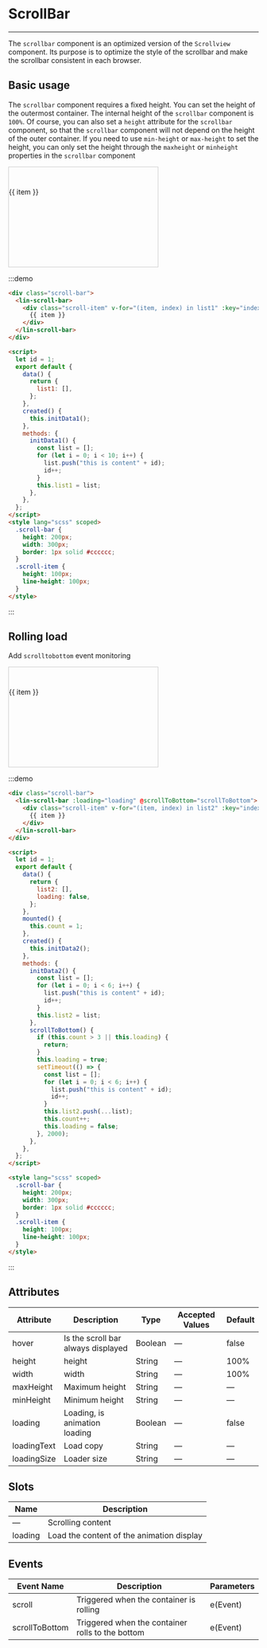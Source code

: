 <style lang="scss" scoped>
.scroll-bar {
  height: 200px;
  width: 300px;
  border: 1px solid #cccccc;
}
.scroll-item {
  height: 100px;
  line-height: 100px;
}

.demo-test {
  height: 400px;
  overflow: auto;
  border: 1px solid #cccccc;
}
</style>

<script>
let id = 1;
export default {
  data() {
    return {
      list1: [],
      list2: [],
      loading:false
    };
  },
  mounted() {
    this.count = 1;
  },
  created(){
    this.initData1()
    this.initData2()
  },
  methods: {
    initData1() {
      const list = [];
      for (let i = 0; i < 6; i++) {
        list.push("this is content" + id);
        id++;
      }
      this.list1 = list;
    },
    initData2() {
      const list = [];
      for (let i = 0; i < 6; i++) {
        list.push("this is content" + id);
        id++;
      }
      this.list2 = list;
    },
    scrollToBottom() {
      if (this.count > 3 || this.loading) {
        return;
      }
      this.loading = true;
      setTimeout(() => {
        const list = [];
        for (let i = 0; i < 6; i++) {
          list.push("this is content" + id);
          id++;
        }
        this.list2.push(...list);
        this.count++;
        this.loading = false;
      }, 2000);
    },
  },
};
</script>

# ScrollBar

---

The `scrollbar` component is an optimized version of the `Scrollview` component. Its purpose is to optimize the style of the scrollbar and make the scrollbar consistent in each browser.

## Basic usage

The `scrollbar` component requires a fixed height. You can set the height of the outermost container. The internal height of the `scrollbar` component is `100%`. Of course, you can also set a `height` attribute for the `scrollbar` component, so that the `scrollbar` component will not depend on the height of the outer container. If you need to use `min-height` or `max-height` to set the height, you can only set the height through the `maxheight` or `minheight` properties in the `scrollbar` component

<div class='demo-block'>
<div class='scroll-bar'>
<lin-scroll-bar>
      <div class="scroll-item" v-for="(item, index) in list1" :key="index">
        {{ item }}
      </div>
    </lin-scroll-bar>
</div>
</div>

:::demo

```html
<div class="scroll-bar">
  <lin-scroll-bar>
    <div class="scroll-item" v-for="(item, index) in list1" :key="index">
      {{ item }}
    </div>
  </lin-scroll-bar>
</div>

<script>
  let id = 1;
  export default {
    data() {
      return {
        list1: [],
      };
    },
    created() {
      this.initData1();
    },
    methods: {
      initData1() {
        const list = [];
        for (let i = 0; i < 10; i++) {
          list.push("this is content" + id);
          id++;
        }
        this.list1 = list;
      },
    },
  };
</script>
<style lang="scss" scoped>
  .scroll-bar {
    height: 200px;
    width: 300px;
    border: 1px solid #cccccc;
  }
  .scroll-item {
    height: 100px;
    line-height: 100px;
  }
</style>
```

:::

## Rolling load

Add `scrolltobottom` event monitoring

<div class='demo-block'>
<div class='scroll-bar'>
<lin-scroll-bar :loading='loading' @scrollToBottom="scrollToBottom" >
      <div class="scroll-item" v-for="(item, index) in list2" :key="index">
        {{ item }}
      </div>
    </lin-scroll-bar>
</div>
</div>

:::demo

```html
<div class="scroll-bar">
  <lin-scroll-bar :loading="loading" @scrollToBottom="scrollToBottom">
    <div class="scroll-item" v-for="(item, index) in list2" :key="index">
      {{ item }}
    </div>
  </lin-scroll-bar>
</div>

<script>
  let id = 1;
  export default {
    data() {
      return {
        list2: [],
        loading: false,
      };
    },
    mounted() {
      this.count = 1;
    },
    created() {
      this.initData2();
    },
    methods: {
      initData2() {
        const list = [];
        for (let i = 0; i < 6; i++) {
          list.push("this is content" + id);
          id++;
        }
        this.list2 = list;
      },
      scrollToBottom() {
        if (this.count > 3 || this.loading) {
          return;
        }
        this.loading = true;
        setTimeout(() => {
          const list = [];
          for (let i = 0; i < 6; i++) {
            list.push("this is content" + id);
            id++;
          }
          this.list2.push(...list);
          this.count++;
          this.loading = false;
        }, 2000);
      },
    },
  };
</script>

<style lang="scss" scoped>
  .scroll-bar {
    height: 200px;
    width: 300px;
    border: 1px solid #cccccc;
  }
  .scroll-item {
    height: 100px;
    line-height: 100px;
  }
</style>
```

:::

## Attributes

| Attribute        | Description                       | Type    | Accepted Values | Default |
| ----------- | -------------------------- | ------- | ------ | ------ |
| hover       | Is the scroll bar always displayed         | Boolean | —      | false  |
| height      | height                       | String  | —      | 100%   |
| width       | width                       | String  | —      | 100%   |
| maxHeight   | Maximum height                   | String  | —      | —      |
| minHeight   | Minimum height                   | String  | —      | —      |
| loading     | Loading, is animation loading | Boolean | —      | false  |
| loadingText | Load copy                   | String  | —      | —      |
| loadingSize | Loader size                 | String  | —      | —      |

## Slots

| Name | Description               |
| -------- | ------------------ |
| —        | Scrolling content         |
| loading  | Load the content of the animation display |

## Events

| Event Name       | Description                 | Parameters |
| -------------- | -------------------- | -------- |
| scroll         | Triggered when the container is rolling      | e(Event) |
| scrollToBottom | Triggered when the container rolls to the bottom  | e(Event) |
